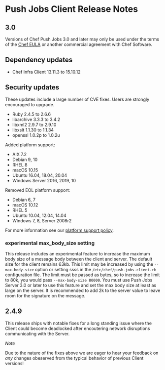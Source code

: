 # Push Jobs Client Release Notes

## 3.0

Versions of Chef Push Jobs 3.0 and later may only be used under the terms of the [Chef EULA](https://www.chef.io/end-user-license-agreement/) or another commercial agreement with Chef Software.

## Dependency updates
- Chef Infra Client 13.11.3 to 15.10.12

## Security updates

These updates include a large number of CVE fixes. Users are strongly encouraged to upgrade.

- Ruby 2.4.5 to 2.6.6
- libarchive 3.3.3 to 3.4.2
- libxml2 2.9.7 to 2.9.10
- libxslt 1.1.30 to 1.1.34
- openssl 1.0.2p to 1.0.2u

Added platform support:
- AIX 7.2
- Debian 9, 10
- RHEL 8
- macOS 10.15
- Ubuntu 16.04, 18.04, 20.04
- Windows Server 2016, 2019, 10

Removed EOL platform support:
- Debian 6, 7
- macOS 10.12
- RHEL 5
- Ubuntu 10.04, 12.04, 14.04
- Windows 7, 8, Server 2008r2

For more information see our [platform support policy](https://docs.chef.io/platforms/#platform-end-of-life-policy).

### experimental max\_body\_size setting

This release includes an experimental feature to increase the maximum body size of a message body between the client and server. The default size for the client remains 63kb.
This limit may be increased by using the `--max-body-size` option or setting ssss in the `/etc/chef/push-jobs-client.rb` configuration file. The limit must be passed as bytes, so to increase the limit to 80k, you would pass `--max-body-size 80000`.
You must use Push Jobs Server 3.0 or later to use this feature and set the max body size at least as large on the server. It is recommended to add 2k to the server value to leave room for the signature on the message.

## 2.4.9

This release ships with notable fixes for a long standing issue where the Client could become deadlocked after encoutering network disruptions communicating with the Server.

*Note*

Due to the nature of the fixes above we are eager to hear your feedback on _any_ changes obeserved from the typical behavior of previous Client versions!
